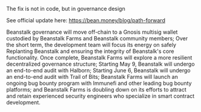 The fix is not in code, but in governance design

See official update here: https://bean.money/blog/path-forward

Beanstalk governance will move off-chain to a Gnosis multisig wallet custodied by Beanstalk Farms and Beanstalk community members;
Over the short term, the development team will focus its energy on safely Replanting Beanstalk and ensuring the integrity of Beanstalk's core functionality. Once complete, Beanstalk Farms will explore a more resilient decentralized governance structure;
Starting May 9, Beanstalk will undergo an end-to-end audit with Halborn;
Starting June 6, Beanstalk will undergo an end-to-end audit with Trail of Bits;
Beanstalk Farms will launch an ongoing bug bounty program with Immunefi and other leading bug bounty platforms; and
Beanstalk Farms is doubling down on its efforts to attract and retain experienced security engineers who specialize in smart contract development.
